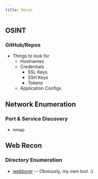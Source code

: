 ```yaml
---
title: Recon
---
```


## OSINT ##

### GitHub/Repos ###

* Things to look for
  * Hostnames
  * Credentials
    * SSL Keys
    * SSH Keys
    * Tokens
  * Application Configs

## Network Enumeration ##

### Port & Service Discovery ###

* nmap

## Web Recon ##

### Directory Enumeration ###

* [webborer](https://github.com/Matir/webborer) -- Obviously, my own tool.  :)

